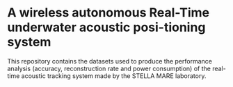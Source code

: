 # A wireless autonomous Real-Time underwater acoustic posi-tioning system

This repository contains the datasets used to produce the performance analysis (accuracy, reconstruction rate and power consumption) of the real-time acoustic tracking system made by the STELLA MARE laboratory.
